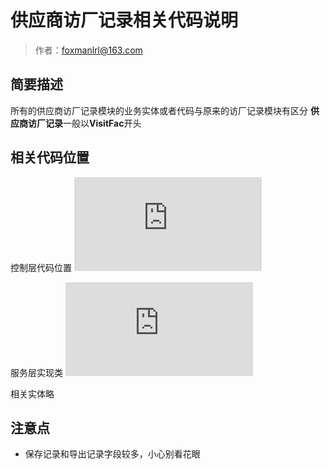 # 供应商访厂记录相关代码说明

> 作者：foxmanlrl@163.com

## 简要描述

所有的供应商访厂记录模块的业务实体或者代码与原来的访厂记录模块有区分
**供应商访厂记录**一般以**VisitFac**开头

## 相关代码位置
控制层代码位置
![](http://showdoc.zehui.local/server/index.php?s=/api/attachment/visitFile/sign/06aa7e73390ea16015677ac4771d9e76&showdoc=.jpg)

服务层实现类
![](http://showdoc.zehui.local/server/index.php?s=/api/attachment/visitFile/sign/6da01cef3e9e3c300f8f862fd356ce86&showdoc=.jpg)

相关实体略
  
## 注意点
- 保存记录和导出记录字段较多，小心别看花眼